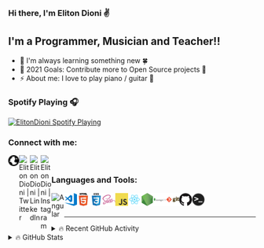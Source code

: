 ### Hi there, I'm Eliton Dioni ✌

## I'm a Programmer, Musician and Teacher!!

- 🌱 I'm always learning something new 🍀
- 🥅 2021 Goals: Contribute more to Open Source projects 📁
- ⚡ About me: I love to play piano / guitar 🎸

### Spotify Playing 🎧

[<img src="https://now-playing-codestackr.vercel.app/api/spotify-playing" alt="ElitonDioni Spotify Playing" width="350" />](https://open.spotify.com/user/elitondioni)

### Connect with me:

[<img align="left" alt="ElitonDioni.com" width="22px" src="https://raw.githubusercontent.com/iconic/open-iconic/master/svg/globe.svg" />][website]
[<img align="left" alt="ElitonDioni | Twitter" width="22px" src="https://cdn.jsdelivr.net/npm/simple-icons@v3/icons/twitter.svg" />][twitter]
[<img align="left" alt="ElitonDioni | LinkedIn" width="22px" src="https://cdn.jsdelivr.net/npm/simple-icons@v3/icons/linkedin.svg" />][linkedin]
[<img align="left" alt="ElitonDioni | Instagram" width="22px" src="https://cdn.jsdelivr.net/npm/simple-icons@v3/icons/instagram.svg" />][instagram]

<br />

### Languages and Tools:

<img align="left" alt="Angular" width="26px" src="https://raw.githubusercontent.com/angular/angular/master/aio/src/assets/images/logos/angular/angular.png" />
<img align="left" alt="Visual Studio Code" width="26px" src="https://raw.githubusercontent.com/github/explore/80688e429a7d4ef2fca1e82350fe8e3517d3494d/topics/visual-studio-code/visual-studio-code.png" />
<img align="left" alt="HTML5" width="26px" src="https://raw.githubusercontent.com/github/explore/80688e429a7d4ef2fca1e82350fe8e3517d3494d/topics/html/html.png" />
<img align="left" alt="CSS3" width="26px" src="https://raw.githubusercontent.com/github/explore/80688e429a7d4ef2fca1e82350fe8e3517d3494d/topics/css/css.png" />
<img align="left" alt="Sass" width="26px" src="https://raw.githubusercontent.com/github/explore/80688e429a7d4ef2fca1e82350fe8e3517d3494d/topics/sass/sass.png" />
<img align="left" alt="JavaScript" width="26px" src="https://raw.githubusercontent.com/github/explore/80688e429a7d4ef2fca1e82350fe8e3517d3494d/topics/javascript/javascript.png" />
<img align="left" alt="React" width="26px" src="https://raw.githubusercontent.com/github/explore/80688e429a7d4ef2fca1e82350fe8e3517d3494d/topics/react/react.png" />
<img align="left" alt="Node.js" width="26px" src="https://raw.githubusercontent.com/github/explore/80688e429a7d4ef2fca1e82350fe8e3517d3494d/topics/nodejs/nodejs.png" />
<img align="left" alt="MongoDB" width="26px" src="https://raw.githubusercontent.com/github/explore/80688e429a7d4ef2fca1e82350fe8e3517d3494d/topics/mongodb/mongodb.png" />
<img align="left" alt="Git" width="26px" src="https://raw.githubusercontent.com/github/explore/80688e429a7d4ef2fca1e82350fe8e3517d3494d/topics/git/git.png" />
<img align="left" alt="GitHub" width="26px" src="https://raw.githubusercontent.com/github/explore/78df643247d429f6cc873026c0622819ad797942/topics/github/github.png" />
<img align="left" alt="Terminal" width="26px" src="https://raw.githubusercontent.com/github/explore/80688e429a7d4ef2fca1e82350fe8e3517d3494d/topics/terminal/terminal.png" />

<br />
<br />

---

<details>
  <summary>🔥 Recent GitHub Activity</summary>
  
<!--START_SECTION:activity-->
<!--END_SECTION:activity-->

</details>

<details>
  <summary>🔥 GitHub Stats</summary>

  <img align="left" alt="Eliton's GitHub Stats" src="https://github-readme-stats.codestackr.vercel.app/api?username=Eliton-Dioni&show_icons=true&hide_border=true" />

</details>

[website]: https://github.com/asudhaush
[twitter]: https://twitter.com/dioni_eliton
[instagram]: https://www.instagram.com/eliton_dioni/
[linkedin]: https://www.linkedin.com/in/eliton-dioni/
